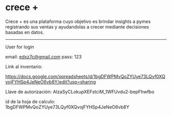 # crece +

Crece + es una plataforma cuyo objetivo es brindar insights a pymes registrando sus ventas y ayudandolas a crecer mediante decisiones basadas en datos.  

--------------

User for login

email: edxz7c@gmail.com
pass:  123

Link al inventario:

https://docs.google.com/spreadsheets/d/1bgDFWPMvQoZYUye73LQyf0XQvojFYHSp4JeNeO6vb8Y/edit?usp=sharing

Llave de autorización:
AIzaSyCLokupXEFstciM_1WFUvdu2-bepFhwfbo

id de la hoja de calculo:
1bgDFWPMvQoZYUye73LQyf0XQvojFYHSp4JeNeO6vb8Y

